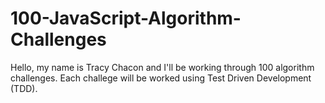 # 100-JavaScript-Algorithm-Challenges
Hello, my name is Tracy Chacon and I'll be working through 100 algorithm challenges. Each challege will be worked using Test Driven Development (TDD).
